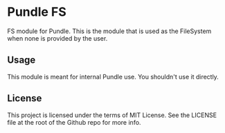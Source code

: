 # Pundle FS

FS module for Pundle. This is the module that is used as the FileSystem when none is provided by the user.

## Usage

This module is meant for internal Pundle use. You shouldn't use it directly.

## License

This project is licensed under the terms of MIT License. See the LICENSE file at the root of the Github repo for more info.
